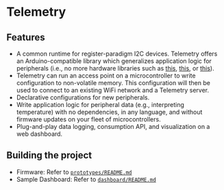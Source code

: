 # Telemetry

## Features

* A common runtime for register-paradigm I2C devices. 
  Telemetry offers an Arduino-compatible library which generalizes application logic for peripherals (i.e., no more hardware libraries such as [this](https://github.com/adafruit/Adafruit_SHT31), [this](https://github.com/adafruit/Adafruit_AMG88xx), or [this](https://github.com/adafruit/Adafruit_LIS3DH)).
* Telemetry can run an access point on a microcontroller to write configuration to non-volatile memory.
  This configuration will then be used to connect to an existing WiFi network and a Telemetry server.
* Declarative configurations for new peripherals.
* Write application logic for peripheral data (e.g., interpreting temperature) with no dependencies, in any language, and without firmware updates on your fleet of microcontrollers.
* Plug-and-play data logging, consumption API, and visualization on a web dashboard.

## Building the project

* Firmware: Refer to [`prototypes/README.md`](./prototypes/)
* Sample Dashboard: Refer to [`dashboard/README.md`](./dashboard/)
